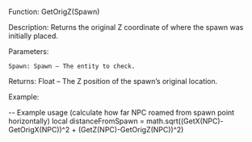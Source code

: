 Function: GetOrigZ(Spawn)

Description: Returns the original Z coordinate of where the spawn was initially placed.

Parameters:

    Spawn: Spawn – The entity to check.

Returns: Float – The Z position of the spawn’s original location.

Example:

-- Example usage (calculate how far NPC roamed from spawn point horizontally)
local distanceFromSpawn = math.sqrt((GetX(NPC)-GetOrigX(NPC))^2 + (GetZ(NPC)-GetOrigZ(NPC))^2)